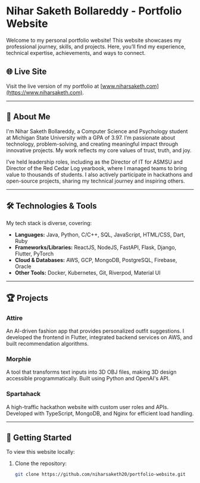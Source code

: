 
# Nihar Saketh Bollareddy - Portfolio Website

Welcome to my personal portfolio website! This website showcases my professional journey, skills, and projects. Here, you’ll find my experience, technical expertise, achievements, and ways to connect.

## 🌐 Live Site

Visit the live version of my portfolio at [www.niharsaketh.com](https://www.niharsaketh.com).

---

## 📄 About Me

I'm Nihar Saketh Bollareddy, a Computer Science and Psychology student at Michigan State University with a GPA of 3.97. I’m passionate about technology, problem-solving, and creating meaningful impact through innovative projects. My work reflects my core values of trust, truth, and joy.

I’ve held leadership roles, including as the Director of IT for ASMSU and Director of the Red Cedar Log yearbook, where I managed teams to bring value to thousands of students. I also actively participate in hackathons and open-source projects, sharing my technical journey and inspiring others.

---

## 🛠️ Technologies & Tools

My tech stack is diverse, covering:

- **Languages:** Java, Python, C/C++, SQL, JavaScript, HTML/CSS, Dart, Ruby
- **Frameworks/Libraries:** ReactJS, NodeJS, FastAPI, Flask, Django, Flutter, PyTorch
- **Cloud & Databases:** AWS, GCP, MongoDB, PostgreSQL, Firebase, Oracle
- **Other Tools:** Docker, Kubernetes, Git, Riverpod, Material UI

---

## 🏆 Projects

### **Attire**
An AI-driven fashion app that provides personalized outfit suggestions. I developed the frontend in Flutter, integrated backend services on AWS, and built recommendation algorithms.

### **Morphie**
A tool that transforms text inputs into 3D OBJ files, making 3D design accessible programmatically. Built using Python and OpenAI's API.

### **Spartahack**
A high-traffic hackathon website with custom user roles and APIs. Developed with TypeScript, MongoDB, and Nginx for efficient load handling.

---

## 🚀 Getting Started

To view this website locally:

1. Clone the repository:
   ```bash
   git clone https://github.com/niharsaketh20/portfolio-website.git
